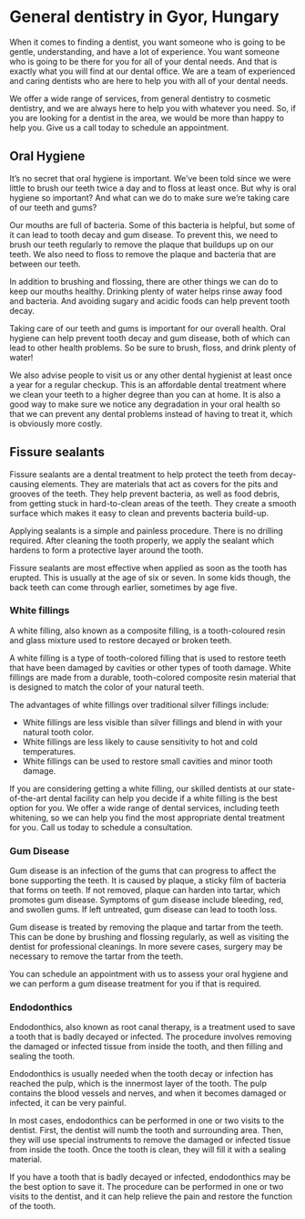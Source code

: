 # General dentistry in Gyor, Hungary

When it comes to finding a dentist, you want someone who is going to be gentle, understanding, and have a lot of experience. You want someone who is going to be there for you for all of your dental needs. And that is exactly what you will find at our dental office. We are a team of experienced and caring dentists who are here to help you with all of your dental needs.

We offer a wide range of services, from general dentistry to cosmetic dentistry, and we are always here to help you with whatever you need. So, if you are looking for a dentist in the area, we would be more than happy to help you. Give us a call today to schedule an appointment.

## Oral Hygiene
It’s no secret that oral hygiene is important. We’ve been told since we were little to brush our teeth twice a day and to floss at least once. But why is oral hygiene so important? And what can we do to make sure we’re taking care of our teeth and gums?

Our mouths are full of bacteria. Some of this bacteria is helpful, but some of it can lead to tooth decay and gum disease. To prevent this, we need to brush our teeth regularly to remove the plaque that buildups up on our teeth. We also need to floss to remove the plaque and bacteria that are between our teeth.

In addition to brushing and flossing, there are other things we can do to keep our mouths healthy. Drinking plenty of water helps rinse away food and bacteria. And avoiding sugary and acidic foods can help prevent tooth decay.

Taking care of our teeth and gums is important for our overall health. Oral hygiene can help prevent tooth decay and gum disease, both of which can lead to other health problems. So be sure to brush, floss, and drink plenty of water!

We also advise people to visit us or any other dental hygienist at least once a year for a regular checkup. This is an affordable dental treatment where we clean your teeth to a higher degree than you can at home. It is also a good way to make sure we notice any degradation in your oral health so that we can prevent any dental problems instead of having to treat it, which is obviously more costly.

## Fissure sealants

Fissure sealants are a dental treatment to help protect the teeth from decay-causing elements. They are materials that act as covers for the pits and grooves of the teeth. They help prevent bacteria, as well as food debris, from getting stuck in hard-to-clean areas of the teeth. They create a smooth surface which makes it easy to clean and prevents bacteria build-up.

Applying sealants is a simple and painless procedure. There is no drilling required. After cleaning the tooth properly, we apply the sealant which hardens to form a protective layer around the tooth.

Fissure sealants are most effective when applied as soon as the tooth has erupted. This is usually at the age of six or seven. In some kids though, the back teeth can come through earlier, sometimes by age five.

### White fillings
A white filling, also known as a composite filling, is a tooth-coloured resin and glass mixture used to restore decayed or broken teeth.

A white filling is a type of tooth-colored filling that is used to restore teeth that have been damaged by cavities or other types of tooth damage. White fillings are made from a durable, tooth-colored composite resin material that is designed to match the color of your natural teeth.

The advantages of white fillings over traditional silver fillings include:
- White fillings are less visible than silver fillings and blend in with your natural tooth color.
- White fillings are less likely to cause sensitivity to hot and cold temperatures.
- White fillings can be used to restore small cavities and minor tooth damage.

If you are considering getting a white filling, our skilled dentists at our state-of-the-art dental facility can help you decide if a white filling is the best option for you. We offer a wide range of dental services, including teeth whitening, so we can help you find the most appropriate dental treatment for you. Call us today to schedule a consultation.

### Gum Disease
Gum disease is an infection of the gums that can progress to affect the bone supporting the teeth. It is caused by plaque, a sticky film of bacteria that forms on teeth. If not removed, plaque can harden into tartar, which promotes gum disease. Symptoms of gum disease include bleeding, red, and swollen gums. If left untreated, gum disease can lead to tooth loss.

Gum disease is treated by removing the plaque and tartar from the teeth. This can be done by brushing and flossing regularly, as well as visiting the dentist for professional cleanings. In more severe cases, surgery may be necessary to remove the tartar from the teeth.

You can schedule an appointment with us to assess your oral hygiene and we can perform a gum disease treatment for you if that is required.

### Endodonthics

Endodonthics, also known as root canal therapy, is a treatment used to save a tooth that is badly decayed or infected. The procedure involves removing the damaged or infected tissue from inside the tooth, and then filling and sealing the tooth.

Endodonthics is usually needed when the tooth decay or infection has reached the pulp, which is the innermost layer of the tooth. The pulp contains the blood vessels and nerves, and when it becomes damaged or infected, it can be very painful.

In most cases, endodonthics can be performed in one or two visits to the dentist. First, the dentist will numb the tooth and surrounding area. Then, they will use special instruments to remove the damaged or infected tissue from inside the tooth. Once the tooth is clean, they will fill it with a sealing material.

If you have a tooth that is badly decayed or infected, endodonthics may be the best option to save it. The procedure can be performed in one or two visits to the dentist, and it can help relieve the pain and restore the function of the tooth.
